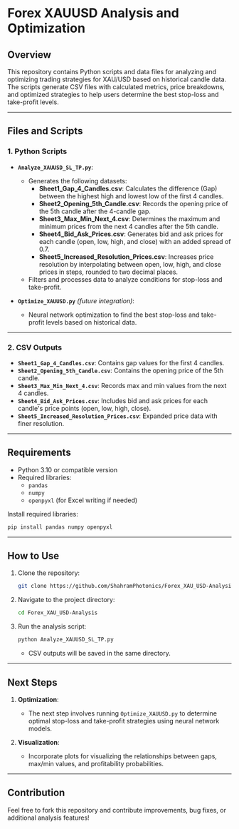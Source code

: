 # Forex XAUUSD Analysis and Optimization

## Overview

This repository contains Python scripts and data files for analyzing and optimizing trading strategies for XAU/USD based on historical candle data. The scripts generate CSV files with calculated metrics, price breakdowns, and optimized strategies to help users determine the best stop-loss and take-profit levels.

---

## Files and Scripts

### 1. **Python Scripts**
- **`Analyze_XAUUSD_SL_TP.py`**: 
  - Generates the following datasets:
    - **Sheet1_Gap_4_Candles.csv**: Calculates the difference (Gap) between the highest high and lowest low of the first 4 candles.
    - **Sheet2_Opening_5th_Candle.csv**: Records the opening price of the 5th candle after the 4-candle gap.
    - **Sheet3_Max_Min_Next_4.csv**: Determines the maximum and minimum prices from the next 4 candles after the 5th candle.
    - **Sheet4_Bid_Ask_Prices.csv**: Generates bid and ask prices for each candle (open, low, high, and close) with an added spread of 0.7.
    - **Sheet5_Increased_Resolution_Prices.csv**: Increases price resolution by interpolating between open, low, high, and close prices in steps, rounded to two decimal places.
  - Filters and processes data to analyze conditions for stop-loss and take-profit.

- **`Optimize_XAUUSD.py`** *(future integration)*:
  - Neural network optimization to find the best stop-loss and take-profit levels based on historical data.

---

### 2. **CSV Outputs**
- **`Sheet1_Gap_4_Candles.csv`**: Contains gap values for the first 4 candles.
- **`Sheet2_Opening_5th_Candle.csv`**: Contains the opening price of the 5th candle.
- **`Sheet3_Max_Min_Next_4.csv`**: Records max and min values from the next 4 candles.
- **`Sheet4_Bid_Ask_Prices.csv`**: Includes bid and ask prices for each candle's price points (open, low, high, close).
- **`Sheet5_Increased_Resolution_Prices.csv`**: Expanded price data with finer resolution.

---

## Requirements

- Python 3.10 or compatible version
- Required libraries:
  - `pandas`
  - `numpy`
  - `openpyxl` (for Excel writing if needed)

Install required libraries:
```bash
pip install pandas numpy openpyxl
```

---

## How to Use

1. Clone the repository:
   ```bash
   git clone https://github.com/ShahramPhotonics/Forex_XAU_USD-Analysis.git
   ```
2. Navigate to the project directory:
   ```bash
   cd Forex_XAU_USD-Analysis
   ```
3. Run the analysis script:
   ```bash
   python Analyze_XAUUSD_SL_TP.py
   ```
   - CSV outputs will be saved in the same directory.

---

## Next Steps

1. **Optimization**:
   - The next step involves running `Optimize_XAUUSD.py` to determine optimal stop-loss and take-profit strategies using neural network models.

2. **Visualization**:
   - Incorporate plots for visualizing the relationships between gaps, max/min values, and profitability probabilities.

---

## Contribution
Feel free to fork this repository and contribute improvements, bug fixes, or additional analysis features!
